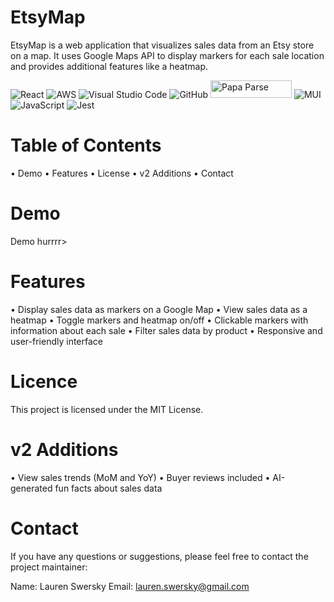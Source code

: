 # EtsyMap

EtsyMap is a web application that visualizes sales data from an Etsy store on a map. It uses Google Maps API to display markers for each sale location and provides additional features like a heatmap.

![React](https://img.shields.io/badge/react-%2320232a.svg?style=for-the-badge&logo=react&logoColor=%2361DAFB) ![AWS](https://img.shields.io/badge/AWS-%23FF9900.svg?style=for-the-badge&logo=amazon-aws&logoColor=white) ![Visual Studio Code](https://img.shields.io/badge/Visual%20Studio%20Code-0078d7.svg?style=for-the-badge&logo=visual-studio-code&logoColor=white) ![GitHub](https://img.shields.io/badge/github-%23121011.svg?style=for-the-badge&logo=github&logoColor=white) <img src="https://blog.donazzon.com/wp-content/uploads/2020/06/image-12.png" alt="Papa Parse" style="height: 28px; width: 130px;"/> ![MUI](https://img.shields.io/badge/MUI-%230081CB.svg?style=for-the-badge&logo=mui&logoColor=white) ![JavaScript](https://img.shields.io/badge/javascript-%23323330.svg?style=for-the-badge&logo=javascript&logoColor=%23F7DF1E) ![Jest](https://img.shields.io/badge/-jest-%23C21325?style=for-the-badge&logo=jest&logoColor=white) 


# Table of Contents

• Demo
• Features
• License
• v2 Additions
• Contact
 
# Demo

Demo hurrrr>

# Features

• Display sales data as markers on a Google Map
• View sales data as a heatmap
• Toggle markers and heatmap on/off
• Clickable markers with information about each sale
• Filter sales data by product
• Responsive and user-friendly interface

# Licence

This project is licensed under the MIT License.

# v2 Additions

• View sales trends (MoM and YoY)
• Buyer reviews included
• AI-generated fun facts about sales data

# Contact

If you have any questions or suggestions, please feel free to contact the project maintainer:

Name: Lauren Swersky
Email: lauren.swersky@gmail.com

